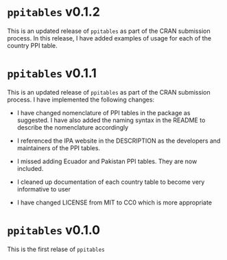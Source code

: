 # `ppitables` v0.1.2
This is an updated release of `ppitables` as part of the CRAN submission process. In this release, I have added examples of usage for each of the country PPI table.


# `ppitables` v0.1.1
This is an updated release of `ppitables` as part of the CRAN submission process. I have implemented the following changes:

* I have changed nomenclature of PPI tables in the package as suggested. I have also added the naming syntax in the README to describe the nomenclature
accordingly

* I referenced the IPA website in the DESCRIPTION as the developers and maintainers of the PPI tables.

* I missed adding Ecuador and Pakistan PPI tables. They are now included.

* I cleaned up documentation of each country table to become very informative to user

* I have changed LICENSE from MIT to CC0 which is more appropriate


# `ppitables` v0.1.0
This is the first relase of `ppitables`

